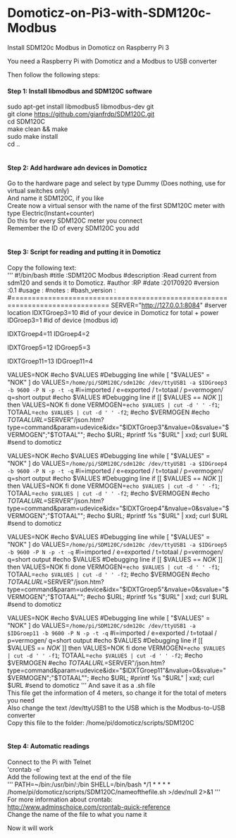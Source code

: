 # Domoticz-on-Pi3-with-SDM120c-Modbus
Install SDM120c Modbus in Domoticz on Raspberry Pi 3

You need a Raspberry Pi with Domoticz and a Modbus to USB converter

Then follow the following steps:

#### Step 1: Install libmodbus and SDM120C software <br />
sudo apt-get install libmodbus5 libmodbus-dev git <br />
git clone https://github.com/gianfrdp/SDM120C.git <br />
cd SDM120C <br />
make clean && make <br />
sudo make install <br />
cd ..  <br />
 <br />
#### Step 2: Add hardware adn devices in Domoticz <br />
Go to the hardware page and select by type Dummy (Does nothing, use for virtual switches only) <br />
And name it SDM120C, if you like <br />
Create now a virtual sensor with the name of the first SDM120C meter with type Electric(Instant+counter) <br />
Do this for every SDM120C meter you connect <br />
Remember the ID of every SDM120C you add <br />
 <br />
#### Step 3: Script for reading and putting it in Domoticz <br />
Copy the following text: <br />
'''
#!/bin/bash
#title           :SDM120C Modbus
#description     :Read current from sdm120 and sends it to Domoticz.
#author          :RP
#date            :20170920
#version         :0.1
#usage           :
#notes           :
#bash_version    :
#==============================================================================
SERVER="http://127.0.0.1:8084"   #server location
IDXTGroep3=10	#id of your device in Domoticz for total + power
IDGroep3=1		#id of device (modbus id)

IDXTGroep4=11
IDGroep4=2

IDXTGroep5=12
IDGroep5=3

IDXTGroep11=13
IDGroep11=4

VALUES=NOK
#echo $VALUES #Debugging line
while [ "$VALUES" = "NOK" ]
do
	VALUES=`/home/pi/SDM120C/sdm120c /dev/ttyUSB1 -a $IDGroep3 -b 9600 -P N -p -t -q` #i=imported / e=exported / t=totaal / p=vermogen/ q=short output
	#echo $VALUES #Debugging line
	if [[ $VALUES == *NOK* ]]
	then
		VALUES=NOK
	fi
done
VERMOGEN=`echo $VALUES | cut -d ' ' -f1`;
TOTAAL=`echo $VALUES | cut -d ' ' -f2`;
#echo $VERMOGEN
#echo $TOTAAL
URL=$SERVER"/json.htm?type=command&param=udevice&idx="$IDXTGroep3"&nvalue=0&svalue="$VERMOGEN";"$TOTAAL"";
#echo $URL;
#printf %s "$URL" | xxd;
curl $URL #send to domoticz

VALUES=NOK
#echo $VALUES #Debugging line
while [ "$VALUES" = "NOK" ]
do
	VALUES=`/home/pi/SDM120C/sdm120c /dev/ttyUSB1 -a $IDGroep4 -b 9600 -P N -p -t -q` #i=imported / e=exported / t=totaal / p=vermogen/ q=short output
	#echo $VALUES #Debugging line
	if [[ $VALUES == *NOK* ]]
	then
		VALUES=NOK
	fi
done
VERMOGEN=`echo $VALUES | cut -d ' ' -f1`;
TOTAAL=`echo $VALUES | cut -d ' ' -f2`;
#echo $VERMOGEN
#echo $TOTAAL
URL=$SERVER"/json.htm?type=command&param=udevice&idx="$IDXTGroep4"&nvalue=0&svalue="$VERMOGEN";"$TOTAAL"";
#echo $URL;
#printf %s "$URL" | xxd;
curl $URL #send to domoticz

VALUES=NOK
#echo $VALUES #Debugging line
while [ "$VALUES" = "NOK" ]
do
	VALUES=`/home/pi/SDM120C/sdm120c /dev/ttyUSB1 -a $IDGroep5 -b 9600 -P N -p -t -q` #i=imported / e=exported / t=totaal / p=vermogen/ q=short output
	#echo $VALUES #Debugging line
	if [[ $VALUES == *NOK* ]]
	then
		VALUES=NOK
	fi
done
VERMOGEN=`echo $VALUES | cut -d ' ' -f1`;
TOTAAL=`echo $VALUES | cut -d ' ' -f2`;
#echo $VERMOGEN
#echo $TOTAAL
URL=$SERVER"/json.htm?type=command&param=udevice&idx="$IDXTGroep5"&nvalue=0&svalue="$VERMOGEN";"$TOTAAL"";
#echo $URL;
#printf %s "$URL" | xxd;
curl $URL #send to domoticz

VALUES=NOK
#echo $VALUES #Debugging line
while [ "$VALUES" = "NOK" ]
do
	VALUES=`/home/pi/SDM120C/sdm120c /dev/ttyUSB1 -a $IDGroep11 -b 9600 -P N -p -t -q` #i=imported / e=exported / t=totaal / p=vermogen/ q=short output
	#echo $VALUES #Debugging line
	if [[ $VALUES == *NOK* ]]
	then
		VALUES=NOK
	fi
done
VERMOGEN=`echo $VALUES | cut -d ' ' -f1`;
TOTAAL=`echo $VALUES | cut -d ' ' -f2`;
#echo $VERMOGEN
#echo $TOTAAL
URL=$SERVER"/json.htm?type=command&param=udevice&idx="$IDXTGroep11"&nvalue=0&svalue="$VERMOGEN";"$TOTAAL"";
#echo $URL;
#printf %s "$URL" | xxd;
curl $URL #send to domoticz
'''
And save it as a .sh file <br />
This file get the information of 4 meters, so change it for the total of meters you need <br />
Also change the text /dev/ttyUSB1 to the USB which is the Modbus-to-USB converter <br />
Copy this file to the folder: /home/pi/domoticz/scripts/SDM120C <br />
 <br />
#### Step 4: Automatic readings <br />
Connect to the Pi with Telnet <br />
'crontab -e' <br />
Add the following text at the end of the file <br />
'''
PATH=~/bin:/usr/bin/:/bin
SHELL=/bin/bash
*/1 * * * * /home/pi/domoticz/scripts/SDM120C/nameofthefile.sh >/dev/null 2>&1
'''
For more information about crontab: http://www.adminschoice.com/crontab-quick-reference <br />
Change the name of the file to what you name it <br />

Now it will work <br />
